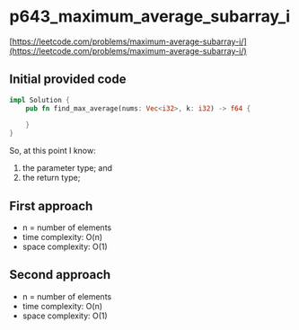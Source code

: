 # p643_maximum_average_subarray_i
[https://leetcode.com/problems/maximum-average-subarray-i/](https://leetcode.com/problems/maximum-average-subarray-i/)

## Initial provided code
```Rust
impl Solution {
    pub fn find_max_average(nums: Vec<i32>, k: i32) -> f64 {
        
    }
}
```

So, at this point I know:
1. the parameter type; and
2. the return type;

## First approach

- n = number of elements
- time complexity: O(n)
- space complexity: O(1)


## Second approach

- n = number of elements
- time complexity: O(n)
- space complexity: O(1)

